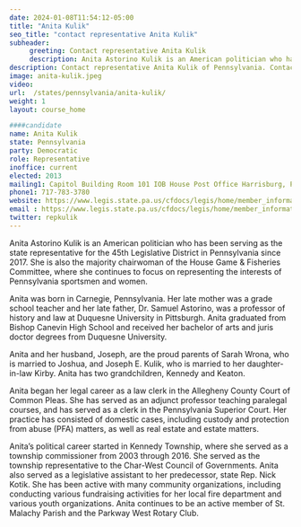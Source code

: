 ```yaml
---
date: 2024-01-08T11:54:12-05:00
title: "Anita Kulik"
seo_title: "contact representative Anita Kulik"
subheader:
     greeting: Contact representative Anita Kulik
     description: Anita Astorino Kulik is an American politician who has been serving as the state representative for the 45th Legislative District in Pennsylvania since 2017. She is also the majority chairwoman of the House Game & Fisheries Committee, where she continues to focus on representing the interests of Pennsylvania sportsmen and women.
description: Contact representative Anita Kulik of Pennsylvania. Contact information for Anita Kulik includes email address, phone number, and mailing address.
image: anita-kulik.jpeg
video:
url:  /states/pennsylvania/anita-kulik/
weight: 1
layout: course_home

####candidate
name: Anita Kulik
state: Pennsylvania
party: Democratic
role: Representative
inoffice: current
elected: 2013
mailing1: Capitol Building Room 101 IOB House Post Office Harrisburg, PA 17120
phone1: 717-783-3780
website: https://www.legis.state.pa.us/cfdocs/legis/home/member_information/House_bio.cfm?id=1744/
email : https://www.legis.state.pa.us/cfdocs/legis/home/member_information/House_bio.cfm?id=1744/
twitter: repkulik
---
```


Anita Astorino Kulik is an American politician who has been serving as the state representative for the 45th Legislative District in Pennsylvania since 2017. She is also the majority chairwoman of the House Game & Fisheries Committee, where she continues to focus on representing the interests of Pennsylvania sportsmen and women.

Anita was born in Carnegie, Pennsylvania. Her late mother was a grade school teacher and her late father, Dr. Samuel Astorino, was a professor of history and law at Duquesne University in Pittsburgh. Anita graduated from Bishop Canevin High School and received her bachelor of arts and juris doctor degrees from Duquesne University.

Anita and her husband, Joseph, are the proud parents of Sarah Wrona, who is married to Joshua, and Joseph E. Kulik, who is married to her daughter-in-law Kirby. Anita has two grandchildren, Kennedy and Keaton.

Anita began her legal career as a law clerk in the Allegheny County Court of Common Pleas. She has served as an adjunct professor teaching paralegal courses, and has served as a clerk in the Pennsylvania Superior Court. Her practice has consisted of domestic cases, including custody and protection from abuse (PFA) matters, as well as real estate and estate matters.

Anita’s political career started in Kennedy Township, where she served as a township commissioner from 2003 through 2016. She served as the township representative to the Char-West Council of Governments. Anita also served as a legislative assistant to her predecessor, state Rep. Nick Kotik. She has been active with many community organizations, including conducting various fundraising activities for her local fire department and various youth organizations. Anita continues to be an active member of St. Malachy Parish and the Parkway West Rotary Club.
